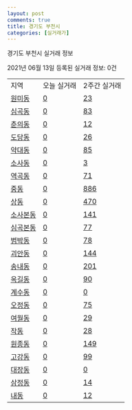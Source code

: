 ```yaml
---
layout: post
comments: true
title: 경기도 부천시
categories: [실거래가]
---
```


경기도 부천시 실거래 정보

2021년 06월 13일 등록된 실거래 정보: 0건


<table class="sortable">
  <tr>
    <td>지역</td>
    <td>오늘 실거래</td>
    <td>2주간 실거래</td>
  </tr>

  
  <tr class="item">
    <td><a href="4119010100.html">원미동</a></td>
    <td><a href="4119010100.html">0</a></td>
    <td><a href="4119010100.html">23</a></td>
  </tr>
    

  <tr class="item">
    <td><a href="4119010200.html">심곡동</a></td>
    <td><a href="4119010200.html">0</a></td>
    <td><a href="4119010200.html">83</a></td>
  </tr>
    

  <tr class="item">
    <td><a href="4119010300.html">춘의동</a></td>
    <td><a href="4119010300.html">0</a></td>
    <td><a href="4119010300.html">12</a></td>
  </tr>
    

  <tr class="item">
    <td><a href="4119010400.html">도당동</a></td>
    <td><a href="4119010400.html">0</a></td>
    <td><a href="4119010400.html">26</a></td>
  </tr>
    

  <tr class="item">
    <td><a href="4119010500.html">약대동</a></td>
    <td><a href="4119010500.html">0</a></td>
    <td><a href="4119010500.html">85</a></td>
  </tr>
    

  <tr class="item">
    <td><a href="4119010600.html">소사동</a></td>
    <td><a href="4119010600.html">0</a></td>
    <td><a href="4119010600.html">3</a></td>
  </tr>
    

  <tr class="item">
    <td><a href="4119010700.html">역곡동</a></td>
    <td><a href="4119010700.html">0</a></td>
    <td><a href="4119010700.html">71</a></td>
  </tr>
    

  <tr class="item">
    <td><a href="4119010800.html">중동</a></td>
    <td><a href="4119010800.html">0</a></td>
    <td><a href="4119010800.html">886</a></td>
  </tr>
    

  <tr class="item">
    <td><a href="4119010900.html">상동</a></td>
    <td><a href="4119010900.html">0</a></td>
    <td><a href="4119010900.html">470</a></td>
  </tr>
    

  <tr class="item">
    <td><a href="4119011000.html">소사본동</a></td>
    <td><a href="4119011000.html">0</a></td>
    <td><a href="4119011000.html">141</a></td>
  </tr>
    

  <tr class="item">
    <td><a href="4119011100.html">심곡본동</a></td>
    <td><a href="4119011100.html">0</a></td>
    <td><a href="4119011100.html">77</a></td>
  </tr>
    

  <tr class="item">
    <td><a href="4119011200.html">범박동</a></td>
    <td><a href="4119011200.html">0</a></td>
    <td><a href="4119011200.html">78</a></td>
  </tr>
    

  <tr class="item">
    <td><a href="4119011300.html">괴안동</a></td>
    <td><a href="4119011300.html">0</a></td>
    <td><a href="4119011300.html">144</a></td>
  </tr>
    

  <tr class="item">
    <td><a href="4119011400.html">송내동</a></td>
    <td><a href="4119011400.html">0</a></td>
    <td><a href="4119011400.html">201</a></td>
  </tr>
    

  <tr class="item">
    <td><a href="4119011500.html">옥길동</a></td>
    <td><a href="4119011500.html">0</a></td>
    <td><a href="4119011500.html">90</a></td>
  </tr>
    

  <tr class="item">
    <td><a href="4119011600.html">계수동</a></td>
    <td><a href="4119011600.html">0</a></td>
    <td><a href="4119011600.html">0</a></td>
  </tr>
    

  <tr class="item">
    <td><a href="4119011700.html">오정동</a></td>
    <td><a href="4119011700.html">0</a></td>
    <td><a href="4119011700.html">75</a></td>
  </tr>
    

  <tr class="item">
    <td><a href="4119011800.html">여월동</a></td>
    <td><a href="4119011800.html">0</a></td>
    <td><a href="4119011800.html">29</a></td>
  </tr>
    

  <tr class="item">
    <td><a href="4119011900.html">작동</a></td>
    <td><a href="4119011900.html">0</a></td>
    <td><a href="4119011900.html">28</a></td>
  </tr>
    

  <tr class="item">
    <td><a href="4119012000.html">원종동</a></td>
    <td><a href="4119012000.html">0</a></td>
    <td><a href="4119012000.html">149</a></td>
  </tr>
    

  <tr class="item">
    <td><a href="4119012100.html">고강동</a></td>
    <td><a href="4119012100.html">0</a></td>
    <td><a href="4119012100.html">99</a></td>
  </tr>
    

  <tr class="item">
    <td><a href="4119012200.html">대장동</a></td>
    <td><a href="4119012200.html">0</a></td>
    <td><a href="4119012200.html">0</a></td>
  </tr>
    

  <tr class="item">
    <td><a href="4119012300.html">삼정동</a></td>
    <td><a href="4119012300.html">0</a></td>
    <td><a href="4119012300.html">14</a></td>
  </tr>
    

  <tr class="item">
    <td><a href="4119012400.html">내동</a></td>
    <td><a href="4119012400.html">0</a></td>
    <td><a href="4119012400.html">12</a></td>
  </tr>
    


</table>
    